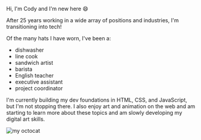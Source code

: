 Hi, I'm Cody and I'm new here 😄 

After 25 years working in a wide array of positions and industries, I'm transitioning into tech!

Of the many hats I have worn, I've been a:

 - dishwasher
 - line cook
 - sandwich artist
 - barista
 - English teacher
 - executive assistant
 - project coordinator

I'm currently building my dev foundations in HTML, CSS, and JavaScript, but I'm not stopping there. I also enjoy art and animation on the web and am starting to learn more about these topics and am slowly developing my digital art skills. 

![my octocat](https://github.com/codyrothery/codyrothery/main/octocat.png)

<!--
**codyrothery/codyrothery** is a ✨ _special_ ✨ repository because its `README.md` (this file) appears on your GitHub profile.

Here are some ideas to get you started:

- 🔭 I’m currently working on ...
- 🌱 I’m currently learning ...
- 👯 I’m looking to collaborate on ...
- 🤔 I’m looking for help with ...
- 💬 Ask me about ...
- 📫 How to reach me: ...
- 😄 Pronouns: ...
- ⚡ Fun fact: ...
-->
